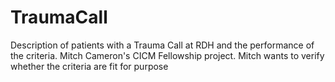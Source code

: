 # TraumaCall
Description of patients with a Trauma Call at RDH and the performance of the criteria.  Mitch Cameron's CICM Fellowship project.
Mitch wants to verify whether the criteria are fit for purpose
